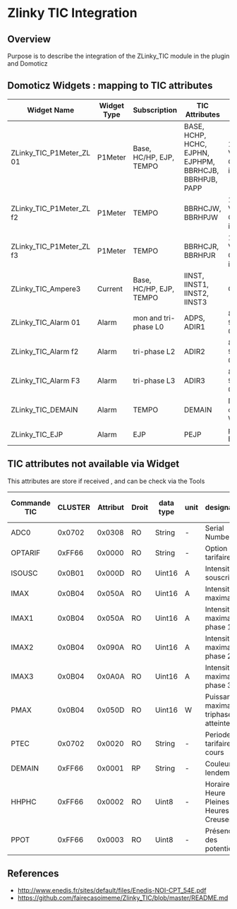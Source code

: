 # Zlinky TIC Integration

## Overview

Purpose is to describe the integration of the ZLinky_TIC module in the plugin and Domoticz

## Domoticz Widgets : mapping to TIC attributes

| Widget Name               | Widget Type | Subscription            | TIC Attributes                                           |  Details                                 |
| -----------               | ----------- | ----------------------- | -------------------------------------------------------- | ---------------------------------------- |
| ZLinky_TIC_P1Meter_ZL 01  | P1Meter     | Base, HC/HP, EJP, TEMPO | BASE, HCHP, HCHC, EJPHN, EJPHPM, BBRHCJB, BBRHPJB, PAPP  | 1st: Power in VA, 2nd: Consumption in Wh |
| ZLinky_TIC_P1Meter_ZL f2  | P1Meter     | TEMPO                   | BBRHCJW, BBRHPJW                                         | 1st: Power in VA, 2nd: Consumption in Wh |
| ZLinky_TIC_P1Meter_ZL f3  | P1Meter     | TEMPO                   | BBRHCJR, BBRHPJR                                         | 1st: Power in VA, 2nd: Consumption in Wh |
| ZLinky_TIC_Ampere3        | Current     | Base, HC/HP, EJP, TEMPO | IINST, IINST1, IINST2, IINST3                            | Current in A                             |
| ZLinky_TIC_Alarm 01       | Alarm       | mon and tri-phase L0    | ADPS, ADIR1                                              | 80% - 01, 90% 02 , 98 03, Over 05        |
| ZLinky_TIC_Alarm f2       | Alarm       | tri-phase  L2           | ADIR2                                                    | 80% - 01, 90% 02 , 98 03, Over 05        |
| ZLinky_TIC_Alarm F3       | Alarm       | tri-phase  L3           | ADIR3                                                    | 80% - 01, 90% 02 , 98 03, Over 05        |
| ZLinky_TIC_DEMAIN         | Alarm       | TEMPO                   | DEMAIN                                                   | Next day color ( Blue, White, Red)       |
| ZLinky_TIC_EJP            | Alarm       | EJP                     | PEJP                                                     | prior notice EJP ( 30min)                |

## TIC attributes not available via Widget

This attributes are store if received , and can be check via the Tools

|Commande TIC|CLUSTER|Attribut |Droit |data type |unit   |designation                           |valeur par defaut|
|------------|-------|-------- |----- | -------  |-------|----                                  |-----------      |
|ADC0        |0x0702 | 0x0308  | RO   | String   |-      | Serial Number                        | NULL            |
|OPTARIF     |0xFF66 | 0x0000  | RO   | String   |-      | Option tarifaire                     | BASE            |
|ISOUSC      |0x0B01 | 0x000D  |RO    | Uint16   |A      | Intensité souscrite                  | 0               |
|IMAX        |0x0B04 | 0x050A  |RO    | Uint16   |A      | Intensité maximale                   | 0xFFFF          |
|IMAX1       |0x0B04 | 0x050A  |RO    | Uint16   |A      | Intensité maximale phase 1           | 0xFFFF          |
|IMAX2       |0x0B04 | 0x090A  |RO    | Uint16   |A      | Intensité maximale phase 2           | 0xFFFF          |
|IMAX3       |0x0B04 | 0x0A0A  |RO    | Uint16   |A      | Intensité maximale phase 3           | 0xFFFF          |
|PMAX        |0x0B04 | 0x050D  |RO    | Uint16   |W      | Puissance maximale triphasée atteinte| 0x8000          |
|PTEC        |0x0702 | 0x0020  |RO    | String   |-      | Periode tarifaire en cours           | NULL            |
|DEMAIN      |0xFF66 | 0x0001  |RP    | String   |-      | Couleur du lendemain                 | NULL            |
|HHPHC       |0xFF66 | 0x0002  |RO    | Uint8    |-      | Horaire Heure Pleines Heures Creuses | 0               |
|PPOT        |0xFF66 | 0x0003  |RO    | Uint8    |-      | Présence des potentiels              | 0               |

## References

* <http://www.enedis.fr/sites/default/files/Enedis-NOI-CPT_54E.pdf>
* <https://github.com/fairecasoimeme/Zlinky_TIC/blob/master/README.md>

